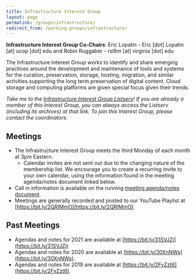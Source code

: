 ```yaml
---
title: Infrastructure Interest Group
layout: page
permalink: /groups/infrastructure/
redirect_from: /working-groups/infrastructure/
---
```

**Infrastructure Interest Group Co-Chairs**: Eric Lopatin - Eric [dot] Lopatin [at] ucop [dot] edu and Robin Ruggaber - rsl6m [at] virginia [dot] edu

The Infrastructure Interest Group works to identify and share emerging practices around the development and maintenance of tools and systems for the curation, preservation, storage, hosting, migration, and similar activities supporting the long term preservation of digital content. Cloud storage and computing platforms are given special focus given their trends.

*Take me to the [Infrastructure Interest Group Listserv](http://lists.clir.org/cgi-bin/wa?A0=NDSA-INFRASTRUCTURE)! If you are already a member of this Interest Group, you can always access the Listserv (including its archives) at that link. To join this Interest Group, please contact the coordinators.*

## Meetings
  * The Infrastructure Interest Group meets the third Monday of each month at 3pm Eastern. 
    * Calendar invites are not sent out due to the changing nature of the membership list.  We encourage you to create a recurring invite to your own calendar, using the information found in the meeting agenda/notes document linked below. 
  * Call in information is available on the running [meeting agenda/notes document](https://bit.ly/3ffGuMR).
  * Meetings are generally recorded and posted to our YouTube Playlist at [https://bit.ly/2QRIMmO](https://bit.ly/2QRIMmO).


## Past Meetings
  * Agendas and notes for 2021 are available at [https://bit.ly/31SVJZj](https://bit.ly/31SVJZj)
  * Agendas and notes for 2020 are available at [https://bit.ly/30XnNWs](https://bit.ly/30XnNWs).
  * Agendas and notes for 2019 are available at [https://bit.ly/2FyZzt6](https://bit.ly/2FyZzt6). 
   
 
  <!--Our scheduled topics for 2020 are noted below.-->
  
<!--| **Date**      	|   	| **Topic**                                  	|
|---------------	|---	|--------------------------------------------	|
| 2019-01-28    	|   	| Open agenda                                	|
| 2019-02-18    	|   	| Effective Collaboration with Local IT      	|
| 2019-03-18    	|   	| PASIG 2019                                 	|
| 2019-04-15    	|   	| Open agenda                                	|
| 2019-05-20    	|   	| Environmental Impact of Infrastructure     	|
| 2019-06-17    	|   	| Software Toolkit Show-and-Tell             	|
| 2019-07-15    	|   	| Open agenda                                	|
| 2019-08-19    	|   	| Collaborative International Infrastructure 	|
| 2019-09-16    	|   	| Case Studies in Cloud Infrastructure       	|
| 2019-10 (TBA) 	|   	| Working lunch at DigiPres in Tampa         	|
| 2019-11-18    	|   	| Advocating for Resources                   	|
| 2019-12-16    	|   	| Economies of Scale                         	|-->

